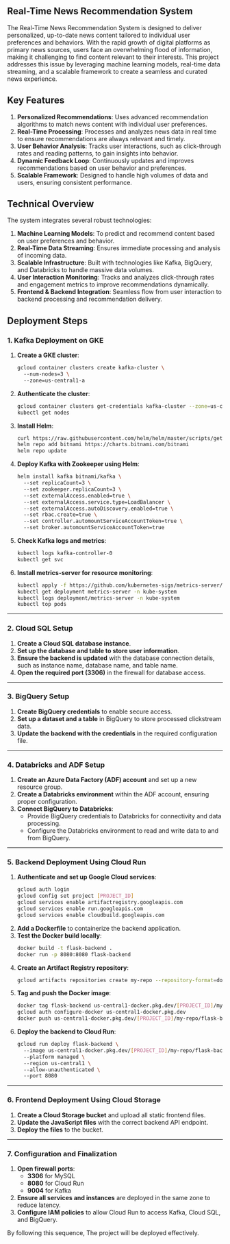 ## Real-Time News Recommendation System

The Real-Time News Recommendation System is designed to deliver personalized, up-to-date news content tailored to individual user preferences and behaviors. With the rapid growth of digital platforms as primary news sources, users face an overwhelming flood of information, making it challenging to find content relevant to their interests. This project addresses this issue by leveraging machine learning models, real-time data streaming, and a scalable framework to create a seamless and curated news experience.


## Key Features
1. **Personalized Recommendations**: Uses advanced recommendation algorithms to match news content with individual user preferences. 
2. **Real-Time Processing**: Processes and analyzes news data in real time to ensure recommendations are always relevant and timely. 
3. **User Behavior Analysis**: Tracks user interactions, such as click-through rates and reading patterns, to gain insights into behavior. 
4. **Dynamic Feedback Loop**: Continuously updates and improves recommendations based on user behavior and preferences. 
5. **Scalable Framework**: Designed to handle high volumes of data and users, ensuring consistent performance. 


## Technical Overview
The system integrates several robust technologies:

1. **Machine Learning Models**: To predict and recommend content based on user preferences and behavior. 
2. **Real-Time Data Streaming**: Ensures immediate processing and analysis of incoming data. 
3. **Scalable Infrastructure**: Built with technologies like Kafka, BigQuery, and Databricks to handle massive data volumes. 
4. **User Interaction Monitoring**: Tracks and analyzes click-through rates and engagement metrics to improve recommendations dynamically. 
5. **Frontend & Backend Integration**: Seamless flow from user interaction to backend processing and recommendation delivery. 


## Deployment Steps

### 1. Kafka Deployment on GKE
1. **Create a GKE cluster**:  
   ```bash
   gcloud container clusters create kafka-cluster \  
     --num-nodes=3 \  
     --zone=us-central1-a  
   ```
2. **Authenticate the cluster**:  
   ```bash
   gcloud container clusters get-credentials kafka-cluster --zone=us-central1-a  
   kubectl get nodes  
   ```
3. **Install Helm**:  
   ```bash
   curl https://raw.githubusercontent.com/helm/helm/master/scripts/get-helm-3 | bash  
   helm repo add bitnami https://charts.bitnami.com/bitnami  
   helm repo update  
   ```
4. **Deploy Kafka with Zookeeper using Helm**:  
   ```bash
   helm install kafka bitnami/kafka \  
     --set replicaCount=3 \  
     --set zookeeper.replicaCount=3 \  
     --set externalAccess.enabled=true \  
     --set externalAccess.service.type=LoadBalancer \  
     --set externalAccess.autoDiscovery.enabled=true \  
     --set rbac.create=true \  
     --set controller.automountServiceAccountToken=true \  
     --set broker.automountServiceAccountToken=true  
   ```
5. **Check Kafka logs and metrics**:  
   ```bash
   kubectl logs kafka-controller-0  
   kubectl get svc  
   ```
6. **Install metrics-server for resource monitoring**:  
   ```bash
   kubectl apply -f https://github.com/kubernetes-sigs/metrics-server/releases/download/v0.6.1/components.yaml  
   kubectl get deployment metrics-server -n kube-system  
   kubectl logs deployment/metrics-server -n kube-system  
   kubectl top pods  
   ```

---

### 2. Cloud SQL Setup
1. **Create a Cloud SQL database instance**.  
2. **Set up the database and table to store user information**.  
3. **Ensure the backend is updated** with the database connection details, such as instance name, database name, and table name.  
4. **Open the required port (3306)** in the firewall for database access.  

---

### 3. BigQuery Setup
1. **Create BigQuery credentials** to enable secure access.  
2. **Set up a dataset and a table** in BigQuery to store processed clickstream data.  
3. **Update the backend with the credentials** in the required configuration file.  

---

### 4. Databricks and ADF Setup
1. **Create an Azure Data Factory (ADF) account** and set up a new resource group.  
2. **Create a Databricks environment** within the ADF account, ensuring proper configuration.  
3. **Connect BigQuery to Databricks**:  
   - Provide BigQuery credentials to Databricks for  connectivity and data processing.  
   - Configure the Databricks environment to read and write data to and from BigQuery.  

---

### 5. Backend Deployment Using Cloud Run
1. **Authenticate and set up Google Cloud services**:  
   ```bash
   gcloud auth login  
   gcloud config set project [PROJECT_ID]  
   gcloud services enable artifactregistry.googleapis.com  
   gcloud services enable run.googleapis.com  
   gcloud services enable cloudbuild.googleapis.com  
   ```
2. **Add a Dockerfile** to containerize the backend application.  
3. **Test the Docker build locally**:  
   ```bash
   docker build -t flask-backend .  
   docker run -p 8080:8080 flask-backend  
   ```
4. **Create an Artifact Registry repository**:  
   ```bash
   gcloud artifacts repositories create my-repo --repository-format=docker --location=us-central1  
   ```
5. **Tag and push the Docker image**:  
   ```bash
   docker tag flask-backend us-central1-docker.pkg.dev/[PROJECT_ID]/my-repo/flask-backend:latest  
   gcloud auth configure-docker us-central1-docker.pkg.dev  
   docker push us-central1-docker.pkg.dev/[PROJECT_ID]/my-repo/flask-backend:latest  
   ```
6. **Deploy the backend to Cloud Run**:  
   ```bash
   gcloud run deploy flask-backend \  
     --image us-central1-docker.pkg.dev/[PROJECT_ID]/my-repo/flask-backend:latest \  
     --platform managed \  
     --region us-central1 \  
     --allow-unauthenticated \  
     --port 8080  
   ```

---

### 6. Frontend Deployment Using Cloud Storage
1. **Create a Cloud Storage bucket** and upload all static frontend files.  
2. **Update the JavaScript files** with the correct backend API endpoint.  
3. **Deploy the files** to the bucket.  

---

### 7. Configuration and Finalization
1. **Open firewall ports**:  
   - **3306** for MySQL  
   - **8080** for Cloud Run  
   - **9004** for Kafka  
2. **Ensure all services and instances** are deployed in the same zone to reduce latency.  
3. **Configure IAM policies** to allow Cloud Run to access Kafka, Cloud SQL, and BigQuery.  

By following this sequence, The project will be deployed effectively.
